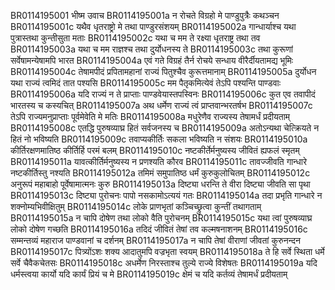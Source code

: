 BR0114195001	भीष्म उवाच
BR0114195001a	न रोचते विग्रहो मे पाण्डुपुत्रैः कथञ्चन
BR0114195001c	यथैव धृतराष्ट्रो मे तथा पाण्डुरसंशयम्
BR0114195002a	गान्धार्याश्च यथा पुत्रास्तथा कुन्तीसुता मताः
BR0114195002c	यथा च मम ते रक्ष्या धृतराष्ट्र तथा तव
BR0114195003a	यथा च मम राज्ञश्च तथा दुर्योधनस्य ते
BR0114195003c	तथा कुरूणां सर्वेषामन्येषामपि भारत
BR0114195004a	एवं गते विग्रहं तैर्न रोचये सन्धाय वीरैर्दीयतामद्य भूमिः
BR0114195004c	तेषामपीदं प्रपितामहानां राज्यं पितुश्चैव कुरूत्तमानाम्
BR0114195005a	दुर्योधन यथा राज्यं त्वमिदं तात पश्यसि
BR0114195005c	मम पैतृकमित्येवं तेऽपि पश्यन्ति पाण्डवाः
BR0114195006a	यदि राज्यं न ते प्राप्ताः पाण्डवेयास्तपस्विनः
BR0114195006c	कुत एव तवापीदं भारतस्य च कस्यचित्
BR0114195007a	अथ धर्मेण राज्यं त्वं प्राप्तवान्भरतर्षभ
BR0114195007c	तेऽपि राज्यमनुप्राप्ताः पूर्वमेवेति मे मतिः
BR0114195008a	मधुरेणैव राज्यस्य तेषामर्धं प्रदीयताम्
BR0114195008c	एतद्धि पुरुषव्याघ्र हितं सर्वजनस्य च
BR0114195009a	अतोऽन्यथा चेत्क्रियते न हितं नो भविष्यति
BR0114195009c	तवाप्यकीर्तिः सकला भविष्यति न संशयः
BR0114195010a	कीर्तिरक्षणमातिष्ठ कीर्तिर्हि परमं बलम्
BR0114195010c	नष्टकीर्तेर्मनुष्यस्य जीवितं ह्यफलं स्मृतम्
BR0114195011a	यावत्कीर्तिर्मनुष्यस्य न प्रणश्यति कौरव
BR0114195011c	तावज्जीवति गान्धारे नष्टकीर्तिस्तु नश्यति
BR0114195012a	तमिमं समुपातिष्ठ धर्मं कुरुकुलोचितम्
BR0114195012c	अनुरूपं महाबाहो पूर्वेषामात्मनः कुरु
BR0114195013a	दिष्ट्या धरन्ति ते वीरा दिष्ट्या जीवति सा पृथा
BR0114195013c	दिष्ट्या पुरोचनः पापो नसकामोऽत्ययं गतः
BR0114195014a	तदा प्रभृति गान्धारे न शक्नोम्यभिवीक्षितुम्
BR0114195014c	लोके प्राणभृतां कञ्चिच्छ्रुत्वा कुन्तीं तथागताम्
BR0114195015a	न चापि दोषेण तथा लोको वैति पुरोचनम्
BR0114195015c	यथा त्वां पुरुषव्याघ्र लोको दोषेण गच्छति
BR0114195016a	तदिदं जीवितं तेषां तव कल्मषनाशनम्
BR0114195016c	सम्मन्तव्यं महाराज पाण्डवानां च दर्शनम्
BR0114195017a	न चापि तेषां वीराणां जीवतां कुरुनन्दन
BR0114195017c	पित्र्योंऽशः शक्य आदातुमपि वज्रभृता स्वयम्
BR0114195018a	ते हि सर्वे स्थिता धर्मे सर्वे चैवैकचेतसः
BR0114195018c	अधर्मेण निरस्ताश्च तुल्ये राज्ये विशेषतः
BR0114195019a	यदि धर्मस्त्वया कार्यो यदि कार्यं प्रियं च मे
BR0114195019c	क्षेमं च यदि कर्तव्यं तेषामर्धं प्रदीयताम्
